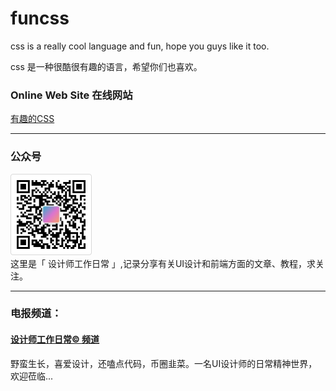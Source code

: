 # funcss

css is a really cool language and fun, hope you guys like it too.

css 是一种很酷很有趣的语言，希望你们也喜欢。


### Online Web Site 在线网站
[有趣的CSS](https://funcss.liujueyi.cn)

---

### 公众号
![](https://github.com/ljue01/funcss/blob/main/img/wxgzh.png)  
这里是「 设计师工作日常 」,记录分享有关UI设计和前端方面的文章、教程，求关注。

---

### 电报频道：
#### [设计师工作日常© 频道](https://t.me/designer_work_share)
野蛮生长，喜爱设计，还嗑点代码，币圈韭菜。一名UI设计师的日常精神世界，欢迎莅临...
